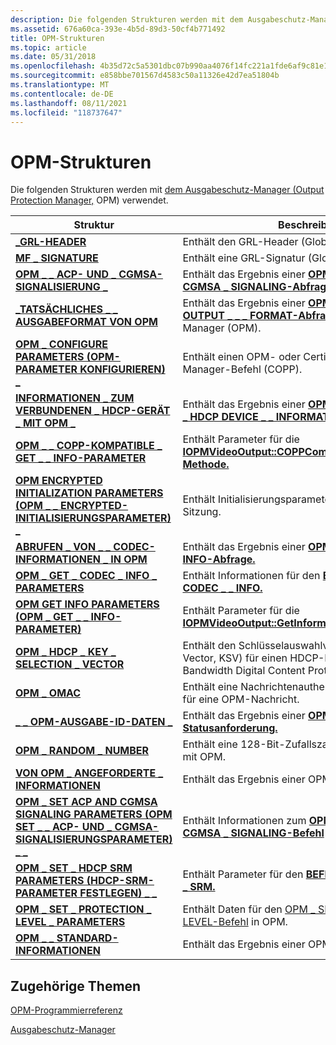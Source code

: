 ```yaml
---
description: Die folgenden Strukturen werden mit dem Ausgabeschutz-Manager (Output Protection Manager, OPM) verwendet.
ms.assetid: 676a60ca-393e-4b5d-89d3-50cf4b771492
title: OPM-Strukturen
ms.topic: article
ms.date: 05/31/2018
ms.openlocfilehash: 4b35d72c5a5301dbc07b990aa4076f14fc221a1fde6af9c81e1f4a37fb424e24
ms.sourcegitcommit: e858bbe701567d4583c50a11326e42d7ea51804b
ms.translationtype: MT
ms.contentlocale: de-DE
ms.lasthandoff: 08/11/2021
ms.locfileid: "118737647"
---
```

# <a name="opm-structures"></a>OPM-Strukturen

Die folgenden Strukturen werden mit [dem Ausgabeschutz-Manager (Output Protection Manager,](output-protection-manager.md) OPM) verwendet.



| Struktur                                                                                              | Beschreibung                                                                                                                                                |
|--------------------------------------------------------------------------------------------------------|------------------------------------------------------------------------------------------------------------------------------------------------------------|
| [**\_GRL-HEADER**](grl-header.md)                                                                      | Enthält den GRL-Header (Global Revocation List).                                                                                                          |
| [**MF \_ SIGNATURE**](mf-signature.md)                                                                  | Enthält eine GRL-Signatur (Global Revocation List).                                                                                                         |
| [**OPM \_ \_ ACP- UND \_ CGMSA-SIGNALISIERUNG \_**](/windows/desktop/api/opmapi/ns-opmapi-opm_acp_and_cgmsa_signaling)                                 | Enthält das Ergebnis einer [**OPM \_ GET ACP AND \_ \_ \_ CGMSA \_ SIGNALING-Abfrage.**](opm-get-acp-and-cgmsa-signaling.md)                                         |
| [**\_TATSÄCHLICHES \_ \_ AUSGABEFORMAT VON OPM**](/windows/desktop/api/opmapi/ns-opmapi-opm_actual_output_format)                                        | Enthält das Ergebnis einer [**OPM \_ GET ACTUAL OUTPUT \_ \_ \_ FORMAT-Abfrage**](opm-get-actual-output-format.md) im Ausgabeschutz-Manager (OPM).               |
| [**OPM \_ CONFIGURE PARAMETERS (OPM-PARAMETER KONFIGURIEREN) \_**](/windows/desktop/api/opmapi/ns-opmapi-opm_configure_parameters)                                         | Enthält einen OPM- oder Certified Output Protection Manager-Befehl (COPP).                                                                                     |
| [**INFORMATIONEN \_ ZUM VERBUNDENEN \_ HDCP-GERÄT \_ MIT OPM \_**](/windows/desktop/api/opmapi/ns-opmapi-opm_connected_hdcp_device_information)             | Enthält das Ergebnis einer [**OPM \_ GET CONNECTED \_ \_ HDCP DEVICE \_ \_ INFORMATION-Abfrage.**](opm-get-connected-hdcp-device-information.md)                     |
| [**OPM \_ \_ COPP-KOMPATIBLE \_ GET \_ \_ INFO-PARAMETER**](/windows/desktop/api/opmapi/ns-opmapi-opm_copp_compatible_get_info_parameters)        | Enthält Parameter für die [**IOPMVideoOutput::COPPCompatibleGetInformation-Methode.**](/windows/desktop/api/opmapi/nf-opmapi-iopmvideooutput-coppcompatiblegetinformation) |
| [**OPM ENCRYPTED INITIALIZATION PARAMETERS (OPM \_ \_ ENCRYPTED-INITIALISIERUNGSPARAMETER) \_**](/windows/desktop/api/ksopmapi/ns-ksopmapi-opm_encrypted_initialization_parameters)          | Enthält Initialisierungsparameter für eine OPM-Sitzung.                                                                                                     |
| [**ABRUFEN \_ VON \_ \_ CODEC-INFORMATIONEN \_ IN OPM**](/windows/desktop/api/ksopmapi/ns-ksopmapi-opm_get_codec_info_information)                           | Enthält das Ergebnis einer [**OPM \_ GET CODEC \_ \_ INFO-Abfrage.**](opm-get-codec-info.md)                                                                     |
| [**OPM \_ GET \_ CODEC \_ INFO \_ PARAMETERS**](/windows/desktop/api/ksopmapi/ns-ksopmapi-opm_get_codec_info_parameters)                             | Enthält Informationen für den [**BEFEHL OPM \_ GET CODEC \_ \_ INFO.**](opm-get-codec-info.md)                                                                  |
| [**OPM GET INFO PARAMETERS (OPM \_ GET \_ \_ INFO-PARAMETER)**](/windows/desktop/api/ksopmapi/ns-ksopmapi-opm_get_info_parameters)                                          | Enthält Parameter für die [**IOPMVideoOutput::GetInformation-Methode.**](/windows/desktop/api/opmapi/nf-opmapi-iopmvideooutput-getinformation)                             |
| [**OPM \_ HDCP \_ KEY \_ SELECTION \_ VECTOR**](/windows/desktop/api/opmapi/ns-opmapi-opm_hdcp_key_selection_vector)                             | Enthält den Schlüsselauswahlvektor (Key Selection Vector, KSV) für einen HDCP-Empfänger (High-Bandwidth Digital Content Protection).                                                   |
| [**OPM \_ OMAC**](/windows/desktop/api/ksopmapi/ns-ksopmapi-opm_omac)                                                                          | Enthält eine Nachrichtenauthentifizierungscode (MAC) für eine OPM-Nachricht.                                                                                           |
| [**\_ \_ OPM-AUSGABE-ID-DATEN \_**](/windows/desktop/api/opmapi/ns-opmapi-opm_output_id_data)                                                    | Enthält das Ergebnis einer [**OPM \_ GET OUTPUT \_ \_ ID-Statusanforderung.**](opm-get-output-id.md)                                                              |
| [**OPM \_ RANDOM \_ NUMBER**](/windows/desktop/api/ksopmapi/ns-ksopmapi-opm_random_number)                                                       | Enthält eine 128-Bit-Zufallszahl für die Verwendung mit OPM.                                                                                                         |
| [**VON OPM \_ ANGEFORDERTE \_ INFORMATIONEN**](/windows/desktop/api/ksopmapi/ns-ksopmapi-opm_requested_information)                                       | Enthält das Ergebnis einer OPM-Statusanforderung.                                                                                                              |
| [**OPM \_ SET ACP AND CGMSA SIGNALING PARAMETERS (OPM SET \_ \_ ACP- UND \_ CGMSA-SIGNALISIERUNGSPARAMETER) \_ \_**](/windows/desktop/api/opmapi/ns-opmapi-opm_set_acp_and_cgmsa_signaling_parameters) | Enthält Informationen zum [**OPM \_ SET ACP AND \_ \_ \_ CGMSA \_ SIGNALING-Befehl**](opm-set-acp-and-cgmsa-signaling.md) in OPM.                               |
| [**OPM \_ SET \_ HDCP SRM PARAMETERS (HDCP-SRM-PARAMETER FESTLEGEN) \_ \_**](/windows/desktop/api/opmapi/ns-opmapi-opm_set_hdcp_srm_parameters)                                 | Enthält Parameter für den [**BEFEHL OPM \_ SET \_ HDCP \_ SRM.**](opm-set-hdcp-srm.md)                                                                       |
| [**OPM \_ SET \_ PROTECTION \_ LEVEL \_ PARAMETERS**](/windows/desktop/api/opmapi/ns-opmapi-opm_set_protection_level_parameters)                 | Enthält Daten für den [OPM \_ SET PROTECTION \_ \_ LEVEL-Befehl](opm-set-protection-level.md) in OPM.                                                          |
| [**OPM \_ \_ STANDARD-INFORMATIONEN**](/windows/desktop/api/ksopmapi/ns-ksopmapi-opm_standard_information)                                         | Enthält das Ergebnis einer OPM-Statusanforderung.                                                                                                            |



 

## <a name="related-topics"></a>Zugehörige Themen

<dl> <dt>

[OPM-Programmierreferenz](opm-programming-reference.md)
</dt> <dt>

[Ausgabeschutz-Manager](output-protection-manager.md)
</dt> </dl>

 

 



